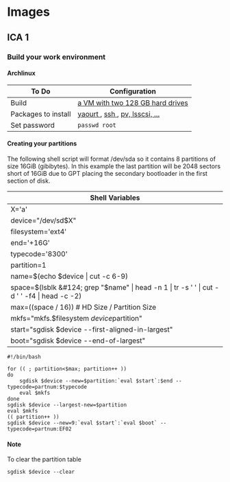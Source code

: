 # Images #
## ICA 1 ##
### Build your work environment ###

#### Archlinux ####
| To Do | Configuration |
| -- | -- |
| Build | [ a VM with two 128 GB hard drives ](http://mirror.its.dal.ca/archlinux/iso/2014.05.01/)  |
| Packages to install | [ yaourt ](https://www.digitalocean.com/community/articles/how-to-use-yaourt-to-easily-download-arch-linux-community-packages#Method1:InstallviaCustomRepository), [ ssh ](https://wiki.archlinux.org/index.php/Ssh#Installing_OpenSSH), [ pv, lsscsi, ... ](https://wiki.archlinux.org/index.php/Pacman#Installing_packages) |
| Set password | `passwd root` |

#### Creating your partitions ####
The following shell script will format /dev/sda so it contains 8 partitions of size 16GiB (gibibytes). In this example the last partition will be 2048 sectors short of 16GiB due to GPT placing the secondary bootloader in the first section of disk.

| Shell Variables |
| -- |
| X='a' |
| device="/dev/sd$X" |
| filesystem='ext4' |
| end='+16G' |
| typecode='8300' |
| partition=1 |
| name=$(echo $device &#124; cut -c 6-9) |
| space=$(lsblk &#124; grep "$name" &#124; head -n 1 &#124; tr -s ' ' &#124; cut -d ' ' -f4 &#124; head -c -2) |
| max=$(($space / 16)) # HD Size / Partition Size |
| mkfs="mkfs.$filesystem $device$partition" |
| start="sgdisk $device --first-aligned-in-largest" |
| boot="sgdisk $device --end-of-largest" |

```
#!/bin/bash

for (( ; partition<$max; partition++ ))
do
    sgdisk $device --new=$partition:`eval $start`:$end --typecode=partnum:$typecode
    eval $mkfs
done
sgdisk $device --largest-new=$partition
eval $mkfs
(( partition++ ))
sgdisk $device --new=9:`eval $start`:`eval $boot` --typecode=partnum:EF02
```

#### Note ####
To clear the partition table
```
sgdisk $device --clear
```
